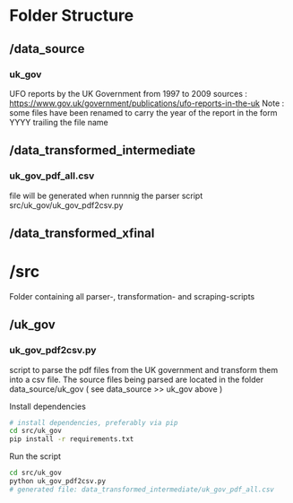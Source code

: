 # Folder Structure

## /data_source

### uk_gov 
UFO reports by the UK Government from 1997 to 2009
sources : https://www.gov.uk/government/publications/ufo-reports-in-the-uk
Note : some files have been renamed to carry the year of the report in the form YYYY trailing the file name

## /data_transformed_intermediate

### uk_gov_pdf_all.csv
file will be generated when runnnig the parser script src/uk_gov/uk_gov_pdf2csv.py

## /data_transformed_xfinal


# /src
Folder containing all parser-, transformation- and scraping-scripts

## /uk_gov

### uk_gov_pdf2csv.py
script to parse the pdf files from the UK government and transform them into a csv file. The source files being parsed are located in the folder data_source/uk_gov ( see data_source >> uk_gov above )

Install dependencies
```bash
# install dependencies, preferably via pip
cd src/uk_gov
pip install -r requirements.txt
```

Run the script 
```bash
cd src/uk_gov
python uk_gov_pdf2csv.py
# generated file: data_transformed_intermediate/uk_gov_pdf_all.csv 
```

